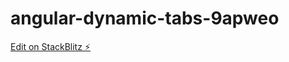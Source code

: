 # angular-dynamic-tabs-9apweo

[Edit on StackBlitz ⚡️](https://stackblitz.com/edit/angular-dynamic-tabs-9apweo)